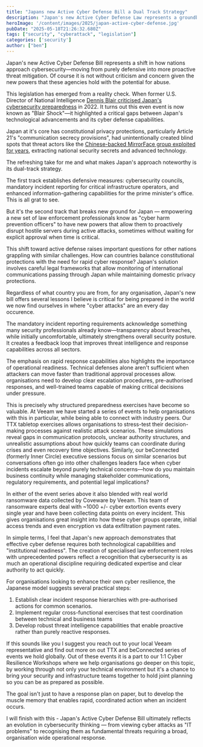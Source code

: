 ```yaml
---
title: "Japans new Active Cyber Defense Bill a Dual Track Strategy"
description: "Japan's new Active Cyber Defense Law represents a groundbreaking shift toward proactive cybersecurity, empowering authorities to launch preemptive strikes against hostile servers while mandating better incident reporting."
heroImage: '/content/images/2025/japan-active-cyber-defense.jpg'
pubDate: "2025-05-18T21:26:32.680Z"
tags: ["security", "cyberattack", "legislation"] 
categories: ['security']
author: ["ben"]
---
```


Japan's new Active Cyber Defense Bill represents a shift in how nations approach cybersecurity—moving from purely defensive into more proactive threat mitigation. Of course it is not without criticism  and concern given the new powers that these agencies hold with the potential for abuse. 

This legislation has emerged from a reality check. When former U.S. Director of National Intelligence [Dennis Blair criticised Japan's cybersecurity preparedness](https://www.asianmilitaryreview.com/2024/10/japans-active-cyber-defense-system-now-set-to-become-reality/) in 2022. It turns out this even event is now known as "Blair Shock"—it highlighted a critical gaps between Japan's technological advancements and its cyber defense capabilities. 

Japan at it's core has constitutional privacy protections, particularly Article 21's "communication secrecy provisions", had unintentionally created blind spots that  threat actors like the [Chinese-backed MirrorFace group exploited for years](https://www.darkreading.com/cyberattacks-data-breaches/chinese-apt-group-ransacking-japans-secrets), extracting national security secrets and advanced technology.

The refreshing take for me and what makes Japan's approach noteworthy is its dual-track strategy. 

The first track establishes defensive measures: cybersecurity councils, mandatory incident reporting for critical infrastructure operators, and enhanced information-gathering capabilities for the prime minister's office. This is all grat to see.  

But it's the second track that breaks new ground for Japan — empowering a new set of law enforcement professionals know as "cyber harm prevention officers" to have new powers that allow them to proactively disrupt hostile servers during active attacks, sometimes without waiting for explicit approval when time is critical.

This shift toward active defense raises important questions for other nations grappling with similar challenges. How can countries balance constitutional protections with the need for rapid cyber response? Japan's solution involves careful legal frameworks that allow monitoring of international communications passing through Japan while maintaining domestic privacy protections. 

Regardless of what country you are from, for any organisation, Japan's new bill offers several lessons I believe is critical for being prepared in the world we now find ourselves in where "cyber attacks" are an every day occurence. 

The mandatory incident reporting requirements acknowledge something many security professionals already know—transparency about breaches, while initially uncomfortable, ultimately strengthens overall security posture. It creates a feedback loop that improves threat intelligence and response capabilities across all sectors.

The emphasis on rapid response capabilities also highlights the importance of operational readiness. Technical defenses alone aren't sufficient when attackers can move faster than traditional approval processes allow. organisations need to develop clear escalation procedures, pre-authorised responses, and well-trained teams capable of making critical decisions under pressure.

This is precisely why structured preparedness exercises have become so valuable. At Veeam we have started a series of events to help organisations with this in particular, while being able to connect with industry peers. Our TTX tabletop exercises allows organisations to stress-test their decision-making processes against realistic attack scenarios. These simulations reveal gaps in communication protocols, unclear authority structures, and unrealistic assumptions about how quickly teams can coordinate during crises and even recovery time objectives. Similarly, our beConnected (formerly Inner Circle) executive sessions focus on similar scenarios but conversations often go into other challenges leaders face when cyber incidents escalate beyond purely technical concerns—how do you maintain business continuity while managing stakeholder communications, regulatory requirements, and potential legal implications? 

In either of the event series above it also blended with real world ransomware data collected by Coveware by Veeam. This team of ransomware experts deal with ~1000 +/- cyber extortion events every single year and have been collecting data points on every incident. This gives organisations great insight into how these cyber groups operate, initial access trends and even encryption vs data exfiltration payment rates. 

In simple terms, I feel that Japan's new approach demonstrates that effective cyber defense requires both technological capabilities and "institutional readiness". The creation of specialised law enforcement roles with unprecedented powers reflect a recognition that cybersecurity is as much an operational discipline requiring dedicated expertise and clear authority to act quickly.

For organisations looking to enhance their own cyber resilience, the Japanese model suggests several practical steps: 

1. Establish clear incident response hierarchies with pre-authorised actions for common scenarios.
2. Implement regular cross-functional exercises that test coordination between technical and business teams
3. Develop robust threat intelligence capabilities that enable proactive rather than purely reactive responses.


If this sounds like you I suggest you reach out to your local Veeam representative and find out more on out TTX and beConnected series of events we hold globally. Out of these events it is a part to our 1:1 Cyber Resilience Workshops where we help organisations go deeper on this topic, by working through not only your technical environment but it's a chance to bring your security and infrastructure teams together to hold joint planning so you can be as prepared as possible. 

The goal isn't just to have a response plan on paper, but to develop the muscle memory that enables rapid, coordinated action when an incident occurs.

I will finish with this - Japan's Active Cyber Defense Bill ultimately reflects an evolution in cybersecurity thinking — from viewing cyber attacks as "IT problems" to recognising them as fundamental threats requiring a broad, organisation wide operational response.